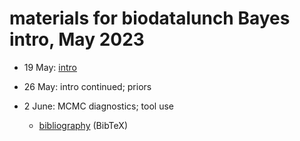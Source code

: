 # materials for biodatalunch Bayes intro, May 2023

* 19 May: [intro](intro.html)
* 26 May: intro continued; priors
* 2 June: MCMC diagnostics; tool use

	* [bibliography](bayes.bib) (BibTeX)
